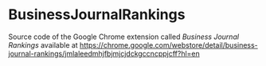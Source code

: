 # BusinessJournalRankings

Source code of the Google Chrome extension called *Business Journal Rankings* available at https://chrome.google.com/webstore/detail/business-journal-rankings/jmlaleedmhjfbjmjcjdckgccncppjcff?hl=en
